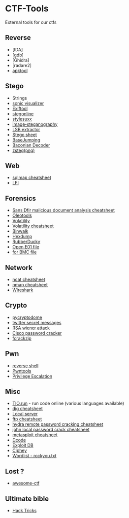 # CTF-Tools
External tools for our ctfs

## Reverse
  * [IDA]
  * [gdb]
  * [Ghidra]
  * [radare2]
  * [apktool](https://ibotpeaches.github.io/Apktool/)

## Stego
  * Strings
  * [sonic visualizer](https://www.sonicvisualiser.org/)
  * [Exiftool](https://github.com/exiftool/exiftool)
  * [stegonline](https://stegonline.georgeom.net/upload)
  * [stylesuxx](https://stylesuxx.github.io/steganography/)
  * [image-steganography](https://incoherency.co.uk/image-steganography/)
  * [LSB extractor](https://github.com/RobinDavid/LSB-Steganography)
  * [Stego sheet](https://0xrick.github.io/lists/stego/)
  * [BaseJumping](https://github.com/TeamNameBE/CTF-Tools/blob/main/stegoTool/decodeBase.py)
  * [Baconian Decoder](https://github.com/TeamNameBE/CTF-Tools/blob/main/stegoTool/baconian.py)
  * [zsteg(png)](https://github.com/zed-0xff/zsteg)

## Web
  * [sqlmap cheatsheet](https://github.com/andrewjkerr/security-cheatsheets/blob/master/sqlmap)
  * [LFI](https://ruuand.github.io/Local_File_Include/)

## Forensics
  * [Sans Dfir malicious document analysis cheatsheet](https://digital-forensics.sans.org/media/analyzing-malicious-document-files.pdf)
  * [Oleotools](https://github.com/decalage2/oletools/wiki)
  * [Volatility](https://github.com/volatilityfoundation/volatility)
  * [Volatility cheatsheet](https://book.hacktricks.xyz/forensics/volatility-examples)
  * [Binwalk]()
  * [Hexdump]()
  * [RubberDucky](https://ducktoolkit.com/decode)
  * [Open E01 file](https://www.andreafortuna.org/2018/04/11/how-to-mount-an-ewf-image-file-e01-on-linux/)
  * [for BMC file](https://github.com/ANSSI-FR/bmc-tools)

## Network
  * [ncat cheatsheet](https://github.com/andrewjkerr/security-cheatsheets/blob/master/ncat)
  * [nmap cheatsheet](https://github.com/andrewjkerr/security-cheatsheets/blob/master/nmap)
  * [Wireshark]()

## Crypto
  * [pycryptodome](https://pycryptodome.readthedocs.io/en/latest/src/util/util.html)
  * [twitter secret messages](https://twsteg.devsec.fr/)
  * [RSA wiener attack](https://github.com/pablocelayes/rsa-wiener-attack)
  * [Cisco password cracker](https://www.ifm.net.nz/cookbooks/cisco-ios-enable-secret-password-cracker.html)
  * [fcrackzip](https://github.com/hyc/fcrackzip)

## Pwn
  * [reverse shell](https://github.com/andrewjkerr/security-cheatsheets/blob/master/reverse_shell)
  * [Pwntools](https://github.com/Gallopsled/pwntools/)
  * [Privilege Escalation](https://steflan-security.com/linux-privilege-escalation-checklist/)

## Misc
  * [TIO.run](https://tio.run/#powershell) - run code online (various languages available)
  * [dig cheatsheet](https://github.com/andrewjkerr/security-cheatsheets/blob/master/dig)
  * [Local server](https://github.com/andrewjkerr/security-cheatsheets/blob/master/create_local_server)
  * [ftp cheatsheet](https://github.com/andrewjkerr/security-cheatsheets/blob/master/ftp)
  * [hydra remote password cracking cheatsheet](https://github.com/andrewjkerr/security-cheatsheets/blob/master/hydra)
  * [john local password crack cheatsheet](https://github.com/andrewjkerr/security-cheatsheets/blob/master/john)
  * [metasploit cheatsheet](https://github.com/andrewjkerr/security-cheatsheets/blob/master/metasploit)
  * [Dcode](https://www.dcode.fr/en)
  * [Exploit DB](https://www.exploit-db.com/)
  * [Ciphey](https://github.com/Ciphey/Ciphey)
  * [Wordlist - rockyou.txt](https://www.scrapmaker.com/data/wordlists/dictionaries/rockyou.txt)

## Lost ?
  * [awesome-ctf](https://github.com/apsdehal/awesome-ctf)

## Ultimate bible
  * [Hack Tricks](https://book.hacktricks.xyz/)
